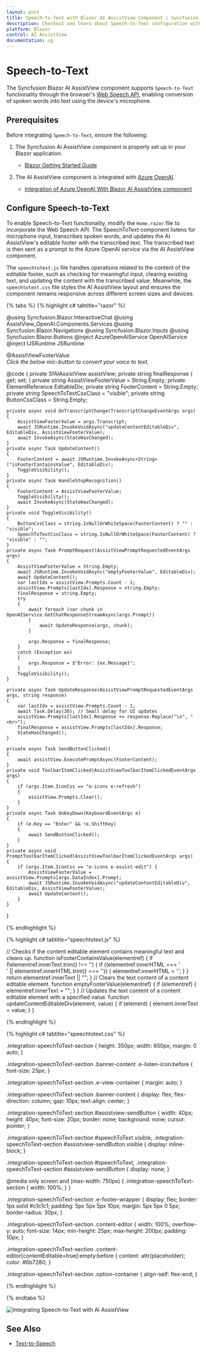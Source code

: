 ```yaml
---
layout: post
title: Speech-to-Text with Blazor AI AssistView Component | Syncfusion
description: Checkout and learn about Speech-to-Text configuration with Blazor AI AssistView component in Blazor Server App and Blazor WebAssembly App.
platform: Blazor
control: AI AssistView
documentation: ug
---
```


# Speech-to-Text

The Syncfusion Blazor AI AssistView component supports `Speech-to-Text` functionality through the browser's [Web Speech API](https://developer.mozilla.org/en-US/docs/Web/API/Web_Speech_API), enabling conversion of spoken words into text using the device's microphone.

## Prerequisites

Before integrating `Speech-to-Text`, ensure the following:

1. The Syncfusion AI AssistView component is properly set up in your Blazor application.
    - [Blazor Getting Started Guide](../getting-started)

2. The AI AssistView component is integrated with [Azure OpenAI](https://microsoft.github.io/PartnerResources/skilling/ai-ml-academy/resources/openai).

    - [Integration of Azure OpenAI With Blazor AI AssistView component](../ai-integrations/openai-integration.md)

## Configure Speech-to-Text

To enable Speech-to-Text functionality, modify the `Home.razor` file to incorporate the Web Speech API. The SpeechToText component listens for microphone input, transcribes spoken words, and updates the AI AssistView's editable footer with the transcribed text. The transcribed text is then sent as a prompt to the Azure OpenAI service via the AI AssistView component.

The `speechtotext.js` file handles operations related to the content of the editable footer, such as checking for meaningful input, clearing existing text, and updating the content with the transcribed value. Meanwhile, the `speechtotext.css` file styles the AI AssistView layout and ensures the component remains responsive across different screen sizes and devices.

{% tabs %}
{% highlight c# tabtitle="razor" %}

@using Syncfusion.Blazor.InteractiveChat
@using AssistView_OpenAI.Components.Services
@using Syncfusion.Blazor.Navigations
@using Syncfusion.Blazor.Inputs
@using Syncfusion.Blazor.Buttons
@inject AzureOpenAIService OpenAIService
@inject IJSRuntime JSRuntime

<div class="integration-speechToText-section">
    <SfAIAssistView @ref="assistView" PromptRequested="@PromptRequest">
        <AssistViews>
            <AssistView>
                <FooterTemplate>
                    <div class="e-footer-wrapper">
                        <div id="assistview-footer" class="content-editor" contenteditable="true" placeholder="Click to speak or start typing..." @oninput="@UpdateContent" @onkeydown="@OnKeyDown" @ref="@EditableDiv">@AssistViewFooterValue</div>
                        <div class="option-container">
                            <SfSpeechToText ID="speechToText" TranscriptChanging="@OnTranscriptChange" SpeechRecognitionStopped="@HandleStopRecognition"
                            CssClass="@($"e-flat {SpeechToTextCssClass}")"></SfSpeechToText>
                            <SfButton ID="assistview-sendButton" IconCss="e-assist-send e-icons" CssClass="@ButtonCssClass" @onclick="SendButtonClicked"></SfButton>
                        </div>
                    </div>
                </FooterTemplate>
                <BannerTemplate>
                    <div class="banner-content">
                        <div class="e-icons e-listen-icon"></div>
                        <i>Click the below mic-button to convert your voice to text.</i>
                    </div>
                </BannerTemplate>
            </AssistView>
        </AssistViews>
        <AssistViewToolbar ItemClicked="ToolbarItemClicked">
            <AssistViewToolbarItem Type="ItemType.Spacer"></AssistViewToolbarItem>
            <AssistViewToolbarItem IconCss="e-icons e-refresh"></AssistViewToolbarItem>
        </AssistViewToolbar>
        <PromptToolbar ItemClicked="PromptToolbarItemClicked"></PromptToolbar>
    </SfAIAssistView>
</div>

@code {
    private SfAIAssistView assistView;
    private string finalResponse { get; set; }
    private string AssistViewFooterValue = String.Empty;
    private ElementReference EditableDiv;
    private string FooterContent = String.Empty;
    private string SpeechToTextCssClass = "visible";
    private string ButtonCssClass = String.Empty;

    private async void OnTranscriptChange(TranscriptChangeEventArgs args)
    {
        AssistViewFooterValue = args.Transcript;
        await JSRuntime.InvokeVoidAsync("updateContentEditableDiv", EditableDiv, AssistViewFooterValue);
        await InvokeAsync(StateHasChanged);
    }
    private async Task UpdateContent()
    {
        FooterContent = await JSRuntime.InvokeAsync<String>("isFooterContainsValue", EditableDiv);
        ToggleVisibility();
    }
    private async Task HandleStopRecognition()
    {
        FooterContent = AssistViewFooterValue;
        ToggleVisibility();
        await InvokeAsync(StateHasChanged);
    }
    private void ToggleVisibility()
    {
        ButtonCssClass = string.IsNullOrWhiteSpace(FooterContent) ? "" : "visible";
        SpeechToTextCssClass = string.IsNullOrWhiteSpace(FooterContent) ? "visible" : "";
    }
    private async Task PromptRequest(AssistViewPromptRequestedEventArgs args)
    {
        AssistViewFooterValue = String.Empty;
        await JSRuntime.InvokeVoidAsync("emptyFooterValue", EditableDiv);
        await UpdateContent();
        var lastIdx = assistView.Prompts.Count - 1;
        assistView.Prompts[lastIdx].Response = string.Empty;
        finalResponse = string.Empty;
        try
        {
            await foreach (var chunk in OpenAIService.GetChatResponseStreamAsync(args.Prompt))
            {
                await UpdateResponse(args, chunk);
            }

            args.Response = finalResponse;
        }
        catch (Exception ex)
        {
            args.Response = $"Error: {ex.Message}";
        }
        ToggleVisibility();
    }

    private async Task UpdateResponse(AssistViewPromptRequestedEventArgs args, string response)
    {
        var lastIdx = assistView.Prompts.Count - 1;
        await Task.Delay(30); // Small delay for UI updates
        assistView.Prompts[lastIdx].Response += response.Replace("\n", "<br>");
        finalResponse = assistView.Prompts[lastIdx].Response;
        StateHasChanged();
    }

    private async Task SendButtonClicked()
    {
        await assistView.ExecutePromptAsync(FooterContent);
    }
    private void ToolbarItemClicked(AssistViewToolbarItemClickedEventArgs args)
    {
        if (args.Item.IconCss == "e-icons e-refresh")
        {
            assistView.Prompts.Clear();
        }
    }
    private async Task OnKeyDown(KeyboardEventArgs e)
    {
        if (e.Key == "Enter" && !e.ShiftKey)
        {
            await SendButtonClicked();
        }
    }
    private async void PromptToolbarItemClicked(AssistViewToolbarItemClickedEventArgs args)
    {
        if (args.Item.IconCss == "e-icons e-assist-edit") {
            AssistViewFooterValue = assistView.Prompts[args.DataIndex].Prompt;
            await JSRuntime.InvokeVoidAsync("updateContentEditableDiv", EditableDiv, AssistViewFooterValue);
            await UpdateContent();
        }
    }
}

{% endhighlight %}

{% highlight c# tabtitle="speechtotext.js" %}

// Checks if the content editable element contains meaningful text and cleans up.
function isFooterContainsValue(elementref) {
    if (!elementref.innerText.trim() !== '') {
        if ((elementref.innerHTML === '<br>' || elementref.innerHTML.trim() === '')) {
            elementref.innerHTML = '';
        }
    }
    return elementref.innerText || "";
}
// Clears the text content of a content editable element.
function emptyFooterValue(elementref) {
    if (elementref) {
        elementref.innerText = "";
    }
}
// Updates the text content of a content editable element with a specified value.
function updateContentEditableDiv(element, value) {
    if (element) {
        element.innerText = value;
    }
}

{% endhighlight %}

{% highlight c# tabtitle="speechtotext.css" %}

.integration-speechToText-section {
    height: 350px;
    width: 650px;
    margin: 0 auto;
}

.integration-speechToText-section .banner-content .e-listen-icon:before {
    font-size: 25px;
}

.integration-speechToText-section .e-view-container {
    margin: auto;
}

.integration-speechToText-section .banner-content {
    display: flex;
    flex-direction: column;
    gap: 10px;
    text-align: center;
}

.integration-speechToText-section #assistview-sendButton {
    width: 40px;
    height: 40px;
    font-size: 20px;
    border: none;
    background: none;
    cursor: pointer;
}

.integration-speechToText-section #speechToText.visible,
.integration-speechToText-section #assistview-sendButton.visible {
    display: inline-block;
}

.integration-speechToText-section #speechToText,
.integration-speechToText-section #assistview-sendButton {
    display: none;
}

@media only screen and (max-width: 750px) {
    .integration-speechToText-section {
        width: 100%;
    }
}

.integration-speechToText-section .e-footer-wrapper {
    display: flex;
    border: 1px solid #c1c1c1;
    padding: 5px 5px 5px 10px;
    margin: 5px 5px 0 5px;
    border-radius: 30px;
}

.integration-speechToText-section .content-editor {
    width: 100%;
    overflow-y: auto;
    font-size: 14px;
    min-height: 25px;
    max-height: 200px;
    padding: 10px;
}

.integration-speechToText-section .content-editor[contentEditable=true]:empty:before {
    content: attr(placeholder);
    color: #6b7280;
}

.integration-speechToText-section .option-container {
    align-self: flex-end;
}

{% endhighlight %}

{% endtabs %}

![Integrating Speech-to-Text with AI AssistView](../images/assist-stt.png)

## See Also

* [Text-to-Speech](./text-to-speech.md)